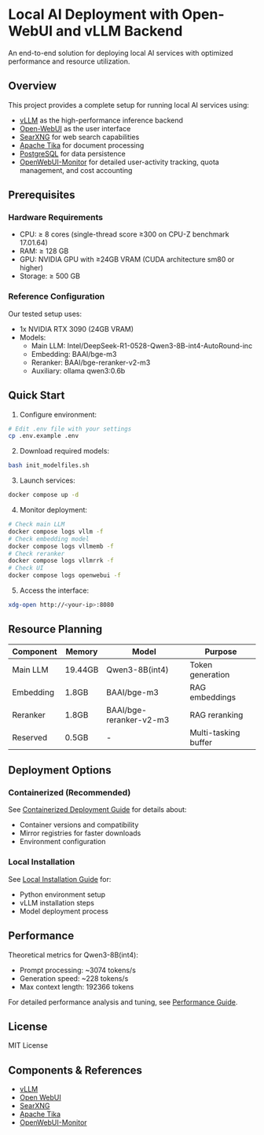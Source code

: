 # Local AI Deployment with Open-WebUI and vLLM Backend

An end-to-end solution for deploying local AI services with optimized performance and resource utilization.

## Overview

This project provides a complete setup for running local AI services using:
- [vLLM](https://docs.vllm.ai/) as the high-performance inference backend
- [Open-WebUI](https://openwebui.com/) as the user interface
- [SearXNG](https://docs.searxng.org/) for web search capabilities 
- [Apache Tika](https://github.com/apache/tika) for document processing
- [PostgreSQL](https://www.postgresql.org/) for data persistence
- [OpenWebUI-Monitor](https://github.com/VariantConst/OpenWebUI-Monitor) for detailed user-activity tracking, quota management, and cost accounting

## Prerequisites

### Hardware Requirements
- CPU: ≥ 8 cores (single-thread score ≥300 on CPU-Z benchmark 17.01.64)
- RAM: ≥ 128 GB
- GPU: NVIDIA GPU with ≥24GB VRAM (CUDA architecture sm80 or higher)
- Storage: ≥ 500 GB

### Reference Configuration
Our tested setup uses:
- 1x NVIDIA RTX 3090 (24GB VRAM)
- Models:
  - Main LLM: Intel/DeepSeek-R1-0528-Qwen3-8B-int4-AutoRound-inc
  - Embedding: BAAI/bge-m3
  - Reranker: BAAI/bge-reranker-v2-m3
  - Auxiliary: ollama qwen3:0.6b

## Quick Start

1. Configure environment:
```bash
# Edit .env file with your settings
cp .env.example .env
```

2. Download required models:
```bash
bash init_modelfiles.sh
```

3. Launch services:
```bash
docker compose up -d
```

4. Monitor deployment:
```bash
# Check main LLM
docker compose logs vllm -f
# Check embedding model
docker compose logs vllmemb -f
# Check reranker
docker compose logs vllmrrk -f
# Check UI
docker compose logs openwebui -f
```

5. Access the interface:
```bash
xdg-open http://<your-ip>:8080
```

## Resource Planning

| Component | Memory | Model | Purpose |
|-----------|---------|-------|---------|
| Main LLM | 19.44GB | Qwen3-8B(int4) | Token generation |
| Embedding | 1.8GB | BAAI/bge-m3 | RAG embeddings |
| Reranker | 1.8GB | BAAI/bge-reranker-v2-m3 | RAG reranking |
| Reserved | 0.5GB | - | Multi-tasking buffer |

## Deployment Options

### Containerized (Recommended)
See [Containerized Deployment Guide](docs/containerized-deployment.md) for details about:
- Container versions and compatibility  
- Mirror registries for faster downloads
- Environment configuration

### Local Installation 
See [Local Installation Guide](docs/local-installation.md) for:
- Python environment setup
- vLLM installation steps
- Model deployment process

## Performance

Theoretical metrics for Qwen3-8B(int4):
- Prompt processing: ~3074 tokens/s
- Generation speed: ~228 tokens/s  
- Max context length: 192366 tokens

For detailed performance analysis and tuning, see [Performance Guide](docs/performance.md).

## License

MIT License

## Components & References

- [vLLM](https://docs.vllm.ai/)
- [Open WebUI](https://openwebui.com/)
- [SearXNG](https://docs.searxng.org/)
- [Apache Tika](https://github.com/apache/tika)
- [OpenWebUI-Monitor](https://github.com/VariantConst/OpenWebUI-Monitor)